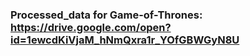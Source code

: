 ### Processed_data for Game-of-Thrones: https://drive.google.com/open?id=1ewcdKiVjaM_hNmQxra1r_YOfGBWGyN8U 
